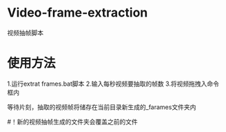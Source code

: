 # Video-frame-extraction
视频抽帧脚本
# 使用方法
1.运行extrat frames.bat脚本
2.输入每秒视频要抽取的帧数
3.将视频拖拽入命令框内

等待片刻，抽取的视频帧将储存在当前目录新生成的_farames文件夹内

#！新的视频抽帧生成的文件夹会覆盖之前的文件
